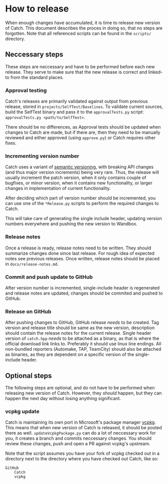 <a id="top"></a>
# How to release

When enough changes have accumulated, it is time to release new version of Catch. This document describes the proces in doing so, that no steps are forgotten. Note that all referenced scripts can be found in the `scripts/` directory.

## Neccessary steps

These steps are neccessary and have to be performed before each new release. They serve to make sure that the new release is correct and linked-to from the standard places.


### Approval testing

Catch's releases are primarily validated against output from previous release, stored in `projects/SelfTest/Baselines`. To validate current sources, build the SelfTest binary and pass it to the `approvalTests.py` script: `approvalTests.py <path/to/SelfTest>`.

There should be no differences, as Approval tests should be updated when changes to Catch are made, but if there are, then they need to be manually reviewed and either approved (using `approve.py`) or Catch requires other fixes.


### Incrementing version number

Catch uses a variant of [semantic versioning](http://semver.org/), with breaking API changes (and thus major version increments) being very rare. Thus, the release will usually increment the patch version, when it only contains couple of bugfixes, or minor version, when it contains new functionality, or larger changes in implementation of current functionality.

After deciding which part of version number should be incremented, you can use one of the `*Release.py` scripts to perform the required changes to Catch.

This will take care of generating the single include header, updating
version numbers everywhere and pushing the new version to Wandbox.


### Release notes

Once a release is ready, release notes need to be written. They should summarize changes done since last release. For rough idea of expected notes see previous releases. Once written, release notes should be placed in `docs/release-notes.md`.


### Commit and push update to GitHub

After version number is incremented, single-include header is regenerated and release notes are updated, changes should be commited and pushed to GitHub.


### Release on GitHub

After pushing changes to GitHub, GitHub release *needs* to be created.
Tag version and release title should be same as the new version,
description should contain the release notes for the current release.
Single header version of `catch.hpp` *needs* to be attached as a binary,
as that is where the official download link links to. Preferably
it should use linux line endings. All non-bundled reporters (Automake,
TAP, TeamCity) should also be attached as binaries, as they are dependent
on a specific version of the single-include header.


## Optional steps

The following steps are optional, and do not have to be performed when releasing new version of Catch. However, they *should* happen, but they can happen the next day without losing anything significant.


### vcpkg update

Catch is maintaining its own port in Microsoft's package manager [vcpkg](https://github.com/Microsoft/vcpkg). This means that when new version of Catch is released, it should be posted there as well. `updateVcpkgPackage.py` can do a lot of neccessary work for you, it creates a branch and commits neccessary changes. You should review these changes, push and open a PR against vcpkg's upstream.

Note that the script assumes you have your fork of vcpkg checked out in a directory next to the directory where you have checked out Catch, like so:
```
GitHub
    Catch
    vcpkg
```

